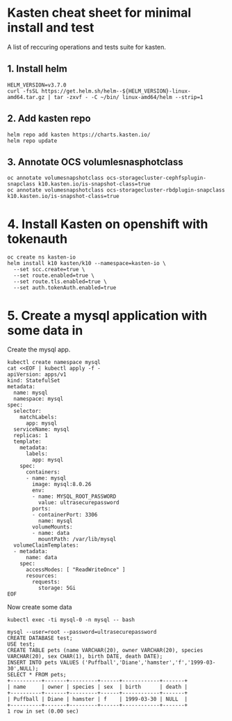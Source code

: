 # Kasten cheat sheet for minimal install and test

A list of reccuring operations and tests suite for kasten.

## 1. Install helm

```
HELM_VERSION=v3.7.0
curl -fsSL https://get.helm.sh/helm--${HELM_VERSION}-linux-amd64.tar.gz | tar -zxvf - -C ~/bin/ linux-amd64/helm --strip=1
```

## 2. Add kasten repo 

```
helm repo add kasten https://charts.kasten.io/
helm repo update
```

## 3. Annotate OCS volumlesnasphotclass 

```
oc annotate volumesnapshotclass ocs-storagecluster-cephfsplugin-snapclass k10.kasten.io/is-snapshot-class=true
oc annotate volumesnapshotclass ocs-storagecluster-rbdplugin-snapclass k10.kasten.io/is-snapshot-class=true
```


# 4. Install Kasten on openshift with tokenauth 

```
oc create ns kasten-io
helm install k10 kasten/k10 --namespace=kasten-io \
  --set scc.create=true \
  --set route.enabled=true \
  --set route.tls.enabled=true \
  --set auth.tokenAuth.enabled=true
```

# 5. Create a mysql application with some data in

Create the mysql app.

``` 
kubectl create namespace mysql
cat <<EOF | kubectl apply -f -
apiVersion: apps/v1
kind: StatefulSet
metadata:
  name: mysql
  namespace: mysql
spec:
  selector:
    matchLabels:
      app: mysql
  serviceName: mysql
  replicas: 1
  template:
    metadata:
      labels:
        app: mysql
    spec:
      containers:
      - name: mysql
        image: mysql:8.0.26
        env:
        - name: MYSQL_ROOT_PASSWORD
          value: ultrasecurepassword   
        ports:
        - containerPort: 3306
          name: mysql
        volumeMounts:
        - name: data
          mountPath: /var/lib/mysql
  volumeClaimTemplates:
  - metadata:
      name: data
    spec:      
      accessModes: [ "ReadWriteOnce" ]
      resources:
        requests:
          storage: 5Gi
EOF
```

Now create some data 

```
kubectl exec -ti mysql-0 -n mysql -- bash

mysql --user=root --password=ultrasecurepassword
CREATE DATABASE test;
USE test;
CREATE TABLE pets (name VARCHAR(20), owner VARCHAR(20), species VARCHAR(20), sex CHAR(1), birth DATE, death DATE);
INSERT INTO pets VALUES ('Puffball','Diane','hamster','f','1999-03-30',NULL);
SELECT * FROM pets;
+----------+-------+---------+------+------------+-------+
| name     | owner | species | sex  | birth      | death |
+----------+-------+---------+------+------------+-------+
| Puffball | Diane | hamster | f    | 1999-03-30 | NULL  |
+----------+-------+---------+------+------------+-------+
1 row in set (0.00 sec)
```

